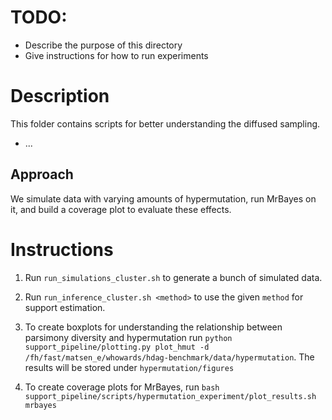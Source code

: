 # TODO:
- Describe the purpose of this directory
- Give instructions for how to run experiments


# Description

This folder contains scripts for better understanding the diffused sampling.
- ...

## Approach
We simulate data with varying amounts of hypermutation, run MrBayes on it, and build a coverage plot to evaluate these effects.


# Instructions

1. Run `run_simulations_cluster.sh` to generate a bunch of simulated data.

2. Run `run_inference_cluster.sh <method>` to use the given `method` for support estimation. 

3. To create boxplots for understanding the relationship between parsimony diversity and hypermutation run `python support_pipeline/plotting.py plot_hmut -d /fh/fast/matsen_e/whowards/hdag-benchmark/data/hypermutation`. The results will be stored under `hypermutation/figures`

4. To create coverage plots for MrBayes, run `bash support_pipeline/scripts/hypermutation_experiment/plot_results.sh mrbayes`